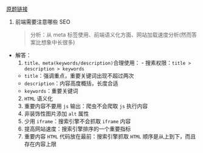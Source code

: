 [原题链接](http://blog.poetries.top/FE-Interview-Questions/base/#_1-%E5%89%8D%E7%AB%AF%E9%9C%80%E8%A6%81%E6%B3%A8%E6%84%8F%E5%93%AA%E4%BA%9Bseo)

1. 前端需要注意哪些 SEO
   > 分析：从 meta 标签使用、前端语义化方面、网站加载速度分析(然而答案比想象中长很多)

- 解答：
  1. `title、meta(keywords/description)`合理使用： - 搜素权限：`title > description > keywords`
  - `title`：强调重点，重要关键词出现不超过两次
  - `description`：内容高度概括，长度合适
  - `keywords`：重要关键词
  2. `HTML` 语义化
  3. 重要内容不要用 `js` 输出：爬虫不会爬取 `js` 执行内容
  4. 非装饰性图片添加 `alt` 属性
  5. 少用 `iframe`：搜索引擎不会抓取 `iframe` 内容
  6. 提高网站速度：搜索引擎排序的一个重要指标
  7. 重要内容 `HTML` 代码放在最前：搜索引擎抓取 `HTML` 顺序是从上到下，而且存在内容上限
